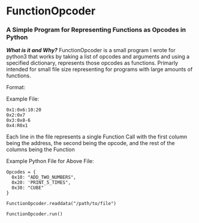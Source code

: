 # FunctionOpcoder
<h3>A Simple Program for Representing Functions as Opcodes in Python</h3>

***What is it and Why?***
FunctionOpcoder is a small program I wrote for python3 that works by taking a list of opcodes and arguments
and using a specified dictionary, represents those opcodes as functions.
Primarly intended for small file size representing for programs with large amounts of functions.

Format:

Example File:
```
0x1:0x6:10:20
0x2:0x7
0x3:0x8-6
0x4:R0x1
```

Each line in the file represents a single Function Call with the first column being the address, the second being the opcode, and the rest of the columns being the Function

Example Python File for Above File:
```
Opcodes = {
  0x10: "ADD_TWO_NUMBERS",
  0x20: 'PRINT_5_TIMES",
  0x30: "CUBE"
}

FunctionOpcoder.readdata("/path/to/file")

FunctionOpcoder.run()

```





